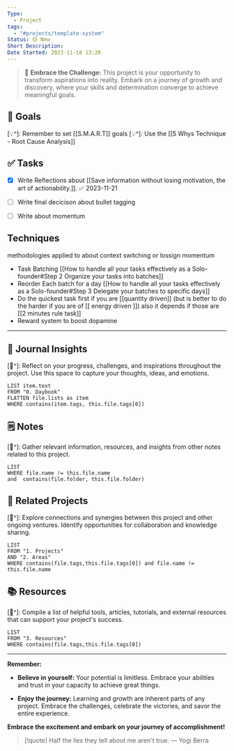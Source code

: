 ```yaml
---
Type:
  - Project
tags:
  - "#projects/template-system"
Status: 🟡 New
Short Description: 
Date Started: 2023-11-18 13:20
---
```

> 🌟 **Embrace the Challenge:** 
> This project is your opportunity to transform aspirations into reality. Embark on a journey of growth and discovery, where your skills and determination converge to achieve meaningful goals.

## 🎯 **Goals**
[💡^]: Remember to set [[S.M.A.R.T]] goals
[💡^]: Use the [[5 Whys Technique - Root Cause Analysis]]


## ✅ **Tasks**

- [x] Write Reflections about [[Save information without losing motivation, the art of actionability.]]. ✅ 2023-11-21
- [ ] Write final decicison about bullet tagging
- [ ] Write about momentum


## Techniques 
methodologies applied to about context switching or lossign momentum

- Task Batching [[How to handle all your tasks effectively as a Solo-founder#Step 2 Organize your tasks into batches]]
- Reorder Each batch for a day [[How to handle all your tasks effectively as a Solo-founder#Step 3 Delegate your batches to specific days]]
- Do the quickest task first if you are [[quantity driven]] (but is better to do the  harder if you are of [[ energy driven ]]) also it depends if those are [[2 minutes rule task]]
- Reward system to boost dopamine 
---
## 📖 Journal Insights
[💭^]: Reflect on your progress, challenges, and inspirations throughout the project. Use this space to capture your thoughts, ideas, and emotions.

``` dataview
LIST item.text
FROM "0. Daybook"
FLATTEN file.lists as item
WHERE contains(item.tags, this.file.tags[0])

```

## 🗒 Notes
[💭^]: Gather relevant information, resources, and insights from other notes related to this project.
``` dataview
LIST 
WHERE file.name != this.file.name 
and  contains(file.folder, this.file.folder)
```


## 🤝 Related Projects
[💭^]: Explore connections and synergies between this project and other ongoing ventures. Identify opportunities for collaboration and knowledge sharing.
``` dataview
LIST 
FROM "1. Projects"
AND "2. Areas"
WHERE contains(file.tags,this.file.tags[0]) and file.name != this.file.name
```

## 📚 Resources
[💭^]: Compile a list of helpful tools, articles, tutorials, and external resources that can support your project's success.
``` dataview
LIST 
FROM "3. Resources"
WHERE contains(file.tags,this.file.tags[0])
```


---
**Remember:**

- **Believe in yourself:** Your potential is limitless. Embrace your abilities and trust in your capacity to achieve great things.

- **Enjoy the journey:** Learning and growth are inherent parts of any project. Embrace the challenges, celebrate the victories, and savor the entire experience.

**Embrace the excitement and embark on your journey of accomplishment!**

> [!quote] Half the lies they tell about me aren't true.
> — Yogi Berra

